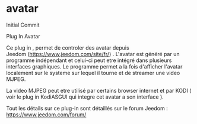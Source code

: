 # avatar
Initial Commit

Plug In Avatar

Ce plug in , permet de controler des avatar depuis Jeedom (https://www.jeedom.com/site/fr/) . L'avatar est généré par un programme indépendant et celui-ci peut etre intégré dans plusieurs interfaces graphiques. 
Le programme permet a la fois d'afficher l'avatar localement sur le systeme sur lequel il tourne et de streamer une video MJPEG.

La video MJPEG peut etre utilisé par certains browser internet et par KODI ( voir le plug in KodiASGUI qui integre cet avatar a son interface ).    

Tout les détails sur ce plug-in sont détaillés sur le forum Jeedom :
https://www.jeedom.com/forum/
